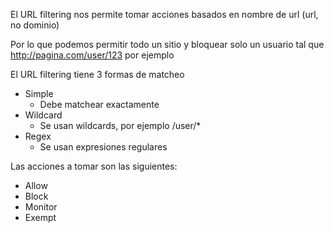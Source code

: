 El URL filtering nos permite tomar acciones basados en nombre de url (url, no dominio)

Por lo que podemos permitir todo un sitio y bloquear solo un usuario tal que http://pagina.com/user/123 por ejemplo

El URL filtering tiene 3 formas de matcheo
- Simple
	- Debe matchear exactamente
- Wildcard
	- Se usan wildcards, por ejemplo /user/*
- Regex
	- Se usan expresiones regulares

Las acciones a tomar son las siguientes:
- Allow
- Block
- Monitor
- Exempt

